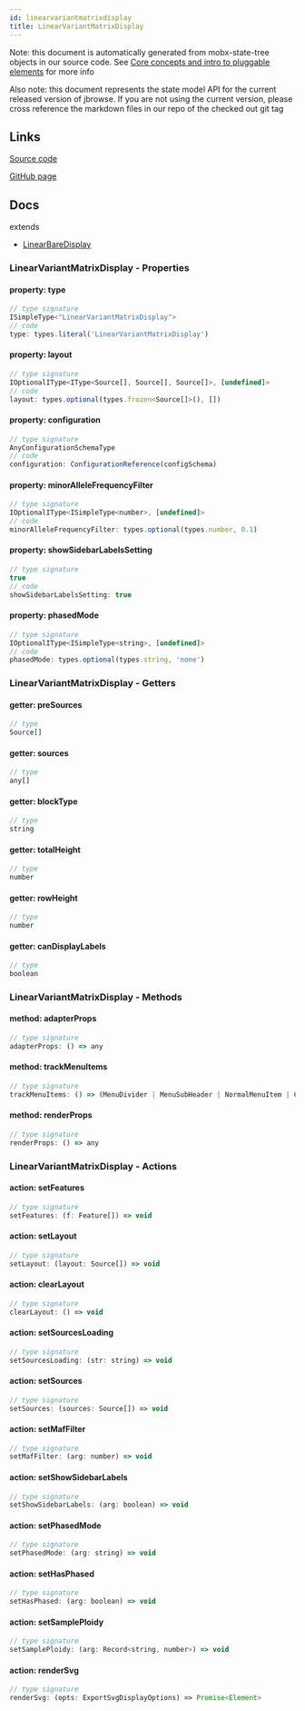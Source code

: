 ```yaml
---
id: linearvariantmatrixdisplay
title: LinearVariantMatrixDisplay
---
```


Note: this document is automatically generated from mobx-state-tree objects in
our source code. See
[Core concepts and intro to pluggable elements](/docs/developer_guide/) for more
info

Also note: this document represents the state model API for the current released
version of jbrowse. If you are not using the current version, please cross
reference the markdown files in our repo of the checked out git tag

## Links

[Source code](https://github.com/GMOD/jbrowse-components/blob/main/plugins/variants/src/MultiLinearVariantMatrixDisplay/model.ts)

[GitHub page](https://github.com/GMOD/jbrowse-components/tree/main/website/docs/models/LinearVariantMatrixDisplay.md)

## Docs

extends

- [LinearBareDisplay](../linearbaredisplay)

### LinearVariantMatrixDisplay - Properties

#### property: type

```js
// type signature
ISimpleType<"LinearVariantMatrixDisplay">
// code
type: types.literal('LinearVariantMatrixDisplay')
```

#### property: layout

```js
// type signature
IOptionalIType<IType<Source[], Source[], Source[]>, [undefined]>
// code
layout: types.optional(types.frozen<Source[]>(), [])
```

#### property: configuration

```js
// type signature
AnyConfigurationSchemaType
// code
configuration: ConfigurationReference(configSchema)
```

#### property: minorAlleleFrequencyFilter

```js
// type signature
IOptionalIType<ISimpleType<number>, [undefined]>
// code
minorAlleleFrequencyFilter: types.optional(types.number, 0.1)
```

#### property: showSidebarLabelsSetting

```js
// type signature
true
// code
showSidebarLabelsSetting: true
```

#### property: phasedMode

```js
// type signature
IOptionalIType<ISimpleType<string>, [undefined]>
// code
phasedMode: types.optional(types.string, 'none')
```

### LinearVariantMatrixDisplay - Getters

#### getter: preSources

```js
// type
Source[]
```

#### getter: sources

```js
// type
any[]
```

#### getter: blockType

```js
// type
string
```

#### getter: totalHeight

```js
// type
number
```

#### getter: rowHeight

```js
// type
number
```

#### getter: canDisplayLabels

```js
// type
boolean
```

### LinearVariantMatrixDisplay - Methods

#### method: adapterProps

```js
// type signature
adapterProps: () => any
```

#### method: trackMenuItems

```js
// type signature
trackMenuItems: () => (MenuDivider | MenuSubHeader | NormalMenuItem | CheckboxMenuItem | RadioMenuItem | SubMenuItem | { ...; } | { ...; })[]
```

#### method: renderProps

```js
// type signature
renderProps: () => any
```

### LinearVariantMatrixDisplay - Actions

#### action: setFeatures

```js
// type signature
setFeatures: (f: Feature[]) => void
```

#### action: setLayout

```js
// type signature
setLayout: (layout: Source[]) => void
```

#### action: clearLayout

```js
// type signature
clearLayout: () => void
```

#### action: setSourcesLoading

```js
// type signature
setSourcesLoading: (str: string) => void
```

#### action: setSources

```js
// type signature
setSources: (sources: Source[]) => void
```

#### action: setMafFilter

```js
// type signature
setMafFilter: (arg: number) => void
```

#### action: setShowSidebarLabels

```js
// type signature
setShowSidebarLabels: (arg: boolean) => void
```

#### action: setPhasedMode

```js
// type signature
setPhasedMode: (arg: string) => void
```

#### action: setHasPhased

```js
// type signature
setHasPhased: (arg: boolean) => void
```

#### action: setSamplePloidy

```js
// type signature
setSamplePloidy: (arg: Record<string, number>) => void
```

#### action: renderSvg

```js
// type signature
renderSvg: (opts: ExportSvgDisplayOptions) => Promise<Element>
```
